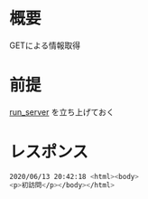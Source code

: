 # 概要
GETによる情報取得

# 前提

[run_server](../../02/run_server) を立ち上げておく

# レスポンス

```sh
2020/06/13 20:42:18 <html><body>
<p>初訪問</p></body></html>
```
